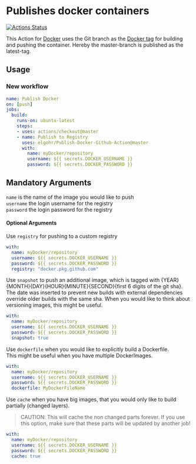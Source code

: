 # Publishes docker containers
[![Actions Status](https://wdp9fww0r9.execute-api.us-west-2.amazonaws.com/production/badge/elgohr/Publish-Docker-Github-Action)](https://wdp9fww0r9.execute-api.us-west-2.amazonaws.com/production/results/elgohr/Publish-Docker-Github-Action)

This Action for [Docker](https://www.docker.com/) uses the Git branch as the [Docker tag](https://docs.docker.com/engine/reference/commandline/tag/) for building and pushing the container.
Hereby the master-branch is published as the latest-tag.

## Usage

### New workflow
```yaml
name: Publish Docker
on: [push]
jobs:
  build:
    runs-on: ubuntu-latest
    steps:
    - uses: actions/checkout@master
    - name: Publish to Registry
      uses: elgohr/Publish-Docker-Github-Action@master
      with:
        name: myDocker/repository
        username: ${{ secrets.DOCKER_USERNAME }}
        password: ${{ secrets.DOCKER_PASSWORD }}
```

## Mandatory Arguments

`name` is the name of the image you would like to push  
`username` the login username for the registry  
`password` the login password for the registry  

#### Optional Arguments

Use `registry` for pushing to a custom registry

```yaml
with:
  name: myDocker/repository
  username: ${{ secrets.DOCKER_USERNAME }}
  password: ${{ secrets.DOCKER_PASSWORD }}
  registry: "docker.pkg.github.com"
```

Use `snapshot` to push an additional image, which is tagged with {YEAR}{MONTH}{DAY}{HOUR}{MINUTE}{SECOND}{first 6 digits of the git sha}.  
The date was inserted to prevent new builds with external dependencies override older builds with the same sha.
When you would like to think about versioning images, this might be useful.  

```yaml
with:
  name: myDocker/repository
  username: ${{ secrets.DOCKER_USERNAME }}
  password: ${{ secrets.DOCKER_PASSWORD }}
  snapshot: true
```

Use `dockerfile` when you would like to explicitly build a Dockerfile.  
This might be useful when you have multiple DockerImages.  

```yaml
with:
  name: myDocker/repository
  username: ${{ secrets.DOCKER_USERNAME }}
  password: ${{ secrets.DOCKER_PASSWORD }}
  dockerfile: MyDockerFileName
```

Use `cache` when you have big images, that you would only like to build partially (changed layers).  
> CAUTION: This will cache the non changed parts forever. If you use this option, make sure that these parts will be updated by another job!

```yaml
with:
  name: myDocker/repository
  username: ${{ secrets.DOCKER_USERNAME }}
  password: ${{ secrets.DOCKER_PASSWORD }}
  cache: true
```
